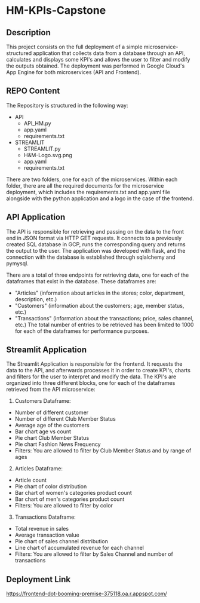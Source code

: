 # HM-KPIs-Capstone

## Description
This project consists on the full deployment of a simple microservice-structured application that collects data from a database through an API, calculates and displays some KPI's and allows the user to filter and modify the outputs obtained. The deployment was performed in Google Cloud's App Engine for both microservices (API and Frontend).

## REPO Content
The Repository is structured in the following way:
- API
  - API_HM.py
  - app.yaml
  - requirements.txt
- STREAMLIT
  - STREAMLIT.py
  - H&M-Logo.svg.png
  - app.yaml
  - requirements.txt

There are two folders, one for each of the microservices. Within each folder, there are all the required documents for the microservice deployment, which includes the requirements.txt and app.yaml file alongside with the python application and a logo in the case of the frontend.

## API Application
The API is responsible for retrieving and passing on the data to the front end in JSON format via HTTP GET requests. It connects to a previously created SQL database in GCP, runs the corresponding query and returns the output to the user. The application was developed with flask, and the connection with the database is established through sqlalchemy and pymysql.

There are a total of three endpoints for retrieving data, one for each of the dataframes that exist in the database. These dataframes are:
- "Articles" (information about articles in the stores; color, department, description, etc.)
- "Customers" (information about the customers; age, member status, etc.)
- "Transactions" (information about the transactions; price, sales channel, etc.)
The total number of entries to be retrieved has been limited to 1000 for each of the dataframes for performance purposes.

## Streamlit Application
The Streamlit Application is responsible for the frontend. It requests the data to the API, and afterwards processes it in order to create KPI's, charts and filters for the user to interpret and modify the data. The KPI's are organized into three different blocks, one for each of the dataframes retrieved from the API microservice:

1. Customers Dataframe:
- Number of different customer
- Number of different Club Member Status
- Average age of the customers
- Bar chart age vs count
- Pie chart Club Member Status
- Pie chart Fashion News Frequency
- Filters: You are allowed to filter by Club Member Status and by range of ages

2. Articles Dataframe:
- Article count
- Pie chart of color distribution
- Bar chart of women's categories product count
- Bar chart of men's categories product count
- Filters: You are allowed to filter by color

3. Transactions Dataframe:
- Total revenue in sales
- Average transaction value
- Pie chart of sales channel distribution
- Line chart of accumulated revenue for each channel
- Filters: You are allowed to filter by Sales Channel and number of transactions

## Deployment Link
https://frontend-dot-booming-premise-375118.oa.r.appspot.com/

